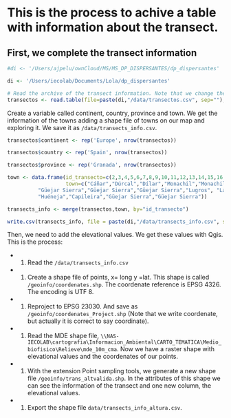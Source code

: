 This is the process to achive a table with information about the transect.
==========================================================================

First, we complete the transect information
-------------------------------------------

``` r
#di <- '/Users/ajpelu/ownCloud/MS/MS_DP_DISPERSANTES/dp_dispersantes'

di <- '/Users/iecolab/Documents/Lola/dp_dispersantes'

# Read the archive of the transect information. Note that we change the encoding. 
transectos <- read.table(file=paste(di,"/data/transectos.csv", sep=""), header=TRUE, sep=",", fileEncoding='UTF-8')
```

Create a variable called continent, country, province and town. We get the information of the towns adding a shape file of towns on our map and exploring it. We save it as `/data/transects_info.csv`.

``` r
transectos$continent <- rep('Europe', nrow(transectos))

transectos$country <- rep('Spain', nrow(transectos))

transectos$province <- rep('Granada', nrow(transectos))

town <- data.frame(id_transecto=c(2,3,4,5,6,7,8,9,10,11,12,13,14,15,16,17),
                   town=c("Cáñar","Dúrcal","Dílar","Monachil","Monachil","Güejar Sierra","Güejar Sierra",
          "Güejar Sierra","Güejar Sierra","Güejar Sierra","Lugros", "Lanteira",
          "Huéneja","Capileira","Güejar Sierra","Güejar Sierra"))

transects_info <- merge(transectos,town, by="id_transecto")

write.csv(transects_info, file = paste(di,"/data/transects_info.csv", sep=""), row.names=FALSE, quote= FALSE, fileEncoding='UTF-8')
```

Then, we need to add the elevational values. We get these values with Qgis. This is the process:

-   1.  Read the `/data/transects_info.csv`
-   1.  Create a shape file of points, x= long y =lat. This shape is called `/geoinfo/coordenates.shp`. The coordenate reference is EPSG 4326. The encoding is UTF 8.
-   1.  Reproject to EPSG 23030. And save as `/geoinfo/coordenates_Project.shp` (Note that we write coordenate, but actually it is correct to say coordinate).
-   1.  Read the MDE shape file, `\\NAS-IECOLAB\cartografia\Informacion_Ambiental\CARTO_TEMATICA\Medio_biofisico\Relieve\mde_10m_cma`. Now we have a raster shape with elevational values and the coordenates of our points.
-   1.  With the extension Point sampling tools, we generate a new shape file `/geoinfo/trans_altvalida.shp`. In the attributes of this shape we can see the information of the transect and one new column, the elevational values.
-   1.  Export the shape file `data/transects_info_altura.csv`.

